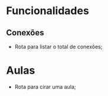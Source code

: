 # Funcionalidades

## Conexões

- Rota para listar o total de conexões;

# Aulas

- Rota para cirar uma aula;